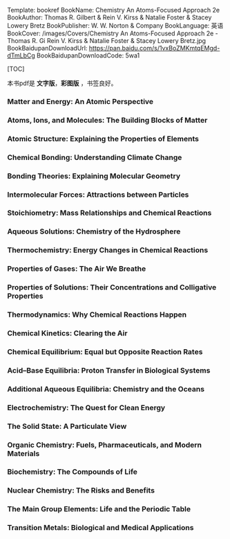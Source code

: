 Template: bookref
BookName: Chemistry An Atoms-Focused Approach 2e
BookAuthor: Thomas R. Gilbert & Rein V. Kirss & Natalie Foster & Stacey Lowery Bretz
BookPublisher: W. W. Norton & Company
BookLanguage: 英语
BookCover: /images/Covers/Chemistry An Atoms-Focused Approach 2e - Thomas R. Gi Rein V. Kirss & Natalie Foster & Stacey Lowery Bretz.jpg
BookBaidupanDownloadUrl: https://pan.baidu.com/s/1vxBoZMKmtqEMgd-dTmLbCg 
BookBaidupanDownloadCode: 5wa1

[TOC]

本书pdf是 **文字版**，**彩图版** ，书签良好。

### Matter and Energy: An Atomic Perspective 
### Atoms, Ions, and Molecules: The Building Blocks of Matter 
### Atomic Structure: Explaining the Properties of Elements 
### Chemical Bonding: Understanding Climate Change 
### Bonding Theories: Explaining Molecular Geometry 
### Intermolecular Forces: Attractions between Particles 
### Stoichiometry: Mass Relationships and Chemical Reactions 
### Aqueous Solutions: Chemistry of the Hydrosphere 
### Thermochemistry: Energy Changes in Chemical Reactions 
### Properties of Gases: The Air We Breathe 
### Properties of Solutions: Their Concentrations and Colligative Properties 
### Thermodynamics: Why Chemical Reactions Happen 
### Chemical Kinetics: Clearing the Air 
### Chemical Equilibrium: Equal but Opposite Reaction Rates 
### Acid–Base Equilibria: Proton Transfer in Biological Systems 
### Additional Aqueous Equilibria: Chemistry and the Oceans 
### Electrochemistry: The Quest for Clean Energy 
### The Solid State: A Particulate View 
### Organic Chemistry: Fuels, Pharmaceuticals, and Modern Materials 
### Biochemistry: The Compounds of Life 
### Nuclear Chemistry: The Risks and Benefits 
### The Main Group Elements: Life and the Periodic Table 
### Transition Metals: Biological and Medical Applications 